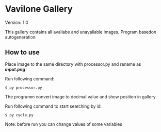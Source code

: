# Vavilone Gallery
Version: 1.0

This gallery contains all avaliabe and unavaliable images. Program basedon autogeneration

## How to use
Place image to the same directory with processor.py and rename as ***input.png***

Run following command:

```ssh
$ py processor.py
```

The programm convert image to decimal value and show position in gallery

Run following command to start searching by id:

```ssh
$ py cycle.py
```

Note: before run you can change values of some variables
